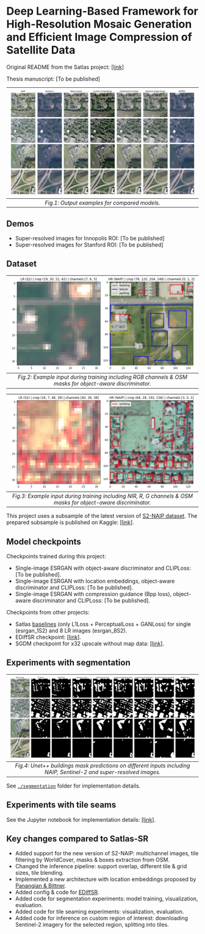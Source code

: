 # Deep Learning-Based Framework for High-Resolution Mosaic Generation and Efficient Image Compression of Satellite Data
Original README from the Satlas project: [[link]](satlas_README.md)

Thesis manuscript: [To be published]

| ![Super-resolved examples](segmentation/plots/inputs.png) |
|:---------------------------------------------------------:| 
|       *Fig.1: Output examples for compared models.*       |

## Demos
- Super-resolved images for Innopolis ROI: [To be published]
- Super-resolved images for Stanford ROI: [To be published]

## Dataset
|                                  ![RGB Input](figures/new/rgb_input.png)                                  |
|:---------------------------------------------------------------------------------------------------------:| 
| *Fig.2: Example input during training including RGB channels & OSM masks for object-aware discriminator.* |

|                                     ![NIR Input](figures/new/nir_input.png)                                     |
|:---------------------------------------------------------------------------------------------------------------:| 
| *Fig.3: Example input during training including NIR, R, G channels & OSM masks for object-aware discriminator.* |

This project uses a subsample of the latest version of [S2-NAIP dataset](https://huggingface.co/datasets/allenai/s2-naip). 
The prepared subsample is published on Kaggle: [[link]](https://www.kaggle.com/datasets/evgeniyivankin/s2-naip-5k-pairs-rgb-nir).

## Model checkpoints
Checkpoints trained during this project:
- Single-image ESRGAN with object-aware discriminator and CLIPLoss: [To be published].
- Single-image ESRGAN with location embeddings, object-aware discriminator and CLIPLoss: [To be published].
- Single-image ESRGAN with compression guidance (Bpp loss), object-aware discriminator and CLIPLoss: [To be published].

Checkpoints from other projects:
- Satlas [baselines](https://github.com/allenai/satlas-super-resolution?tab=readme-ov-file#esrgan) (only L1Loss + PerceptualLoss + GANLoss) for single (esrgan_1S2) and 8 LR images (esrgan_8S2).
- EDiffSR checkpoint: [[link]](https://github.com/XY-boy/EDiffSR/blob/main/experiments/sisr/ediffsr/180000_G.pth).
- SGDM checkpoint for x32 upscale without map data: [[link]](https://github.com/wwangcece/SGDM?tab=readme-ov-file#dnapretrained-models).

## Experiments with segmentation
<!-- TODO: tables -->
|                              ![Segmentation examples](segmentation/plots/upp_masks.png)                              |
|:--------------------------------------------------------------------------------------------------------------------:| 
| *Fig.4: Unet++ buildings mask predictions on different inputs including NAIP, Sentinel-2 and super-resolved images.* |

See [`./segmentation`](segmentation) folder for implementation details.

## Experiments with tile seams
<!-- TODO: figures -->
<!-- TODO: tables -->

See the Jupyter notebook for implementation details: [[link]](notebooks/seaming_artifacts.ipynb).

## Key changes compared to Satlas-SR
- Added support for the new version of S2-NAIP: multichannel images, tile filtering by WorldCover, masks & boxes extraction from OSM. 
- Changed the inference pipeline: support overlap, different tile & grid sizes, tile blending.
- Implemented a new architecture with location embeddings proposed by [Panangian & Bittner](https://arxiv.org/abs/2501.15847).
- Added config & code for [EDiffSR](https://github.com/XY-boy/EDiffSR/).
- Added code for segmentation experiments: model training, visualization, evaluation.
- Added code for tile seaming experiments: visualization, evaluation.
- Added code for inference on custom region of interest: downloading Sentinel-2 imagery for the selected region, splitting into tiles.